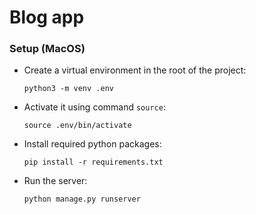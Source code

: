 # Blog app

### Setup (MacOS)

- Create a virtual environment in the root of the project:
  ```
  python3 -m venv .env
  ```
- Activate it using command `source`:
  ```
  source .env/bin/activate
  ```
- Install required python packages:
  ```
  pip install -r requirements.txt
  ```
- Run the server:
  ```
  python manage.py runserver
  ```
